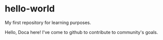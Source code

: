 # hello-world
My first repository for learning purposes. 

Hello, Doca here! I've come to github to contribute to community's goals.
